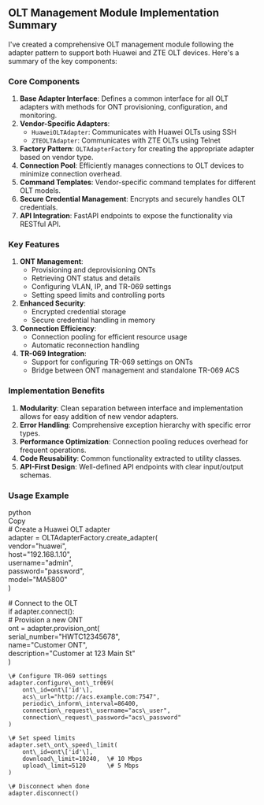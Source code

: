 ## **OLT Management Module Implementation Summary**

I've created a comprehensive OLT management module following the adapter pattern to support both Huawei and ZTE OLT devices. Here's a summary of the key components:

### **Core Components**

1. **Base Adapter Interface**: Defines a common interface for all OLT adapters with methods for ONT provisioning, configuration, and monitoring.  
2. **Vendor-Specific Adapters**:  
   * `HuaweiOLTAdapter`: Communicates with Huawei OLTs using SSH  
   * `ZTEOLTAdapter`: Communicates with ZTE OLTs using Telnet  
3. **Factory Pattern**: `OLTAdapterFactory` for creating the appropriate adapter based on vendor type.  
4. **Connection Pool**: Efficiently manages connections to OLT devices to minimize connection overhead.  
5. **Command Templates**: Vendor-specific command templates for different OLT models.  
6. **Secure Credential Management**: Encrypts and securely handles OLT credentials.  
7. **API Integration**: FastAPI endpoints to expose the functionality via RESTful API.

### **Key Features**

1. **ONT Management**:  
   * Provisioning and deprovisioning ONTs  
   * Retrieving ONT status and details  
   * Configuring VLAN, IP, and TR-069 settings  
   * Setting speed limits and controlling ports  
2. **Enhanced Security**:  
   * Encrypted credential storage  
   * Secure credential handling in memory  
3. **Connection Efficiency**:  
   * Connection pooling for efficient resource usage  
   * Automatic reconnection handling  
4. **TR-069 Integration**:  
   * Support for configuring TR-069 settings on ONTs  
   * Bridge between ONT management and standalone TR-069 ACS

### **Implementation Benefits**

1. **Modularity**: Clean separation between interface and implementation allows for easy addition of new vendor adapters.  
2. **Error Handling**: Comprehensive exception hierarchy with specific error types.  
3. **Performance Optimization**: Connection pooling reduces overhead for frequent operations.  
4. **Code Reusability**: Common functionality extracted to utility classes.  
5. **API-First Design**: Well-defined API endpoints with clear input/output schemas.

### **Usage Example**

python  
Copy  
\# Create a Huawei OLT adapter  
adapter \= OLTAdapterFactory.create\_adapter(  
    vendor="huawei",  
    host="192.168.1.10",  
    username="admin",  
    password="password",  
    model="MA5800"  
)

\# Connect to the OLT  
if adapter.connect():  
    \# Provision a new ONT  
    ont \= adapter.provision\_ont(  
        serial\_number="HWTC12345678",  
        name="Customer ONT",  
        description="Customer at 123 Main St"  
    )  
      
    \# Configure TR-069 settings  
    adapter.configure\_ont\_tr069(  
        ont\_id=ont\['id'\],  
        acs\_url="http://acs.example.com:7547",  
        periodic\_inform\_interval=86400,  
        connection\_request\_username="acs\_user",  
        connection\_request\_password="acs\_password"  
    )  
      
    \# Set speed limits  
    adapter.set\_ont\_speed\_limit(  
        ont\_id=ont\['id'\],  
        download\_limit=10240,  \# 10 Mbps  
        upload\_limit=5120      \# 5 Mbps  
    )  
      
    \# Disconnect when done  
    adapter.disconnect()  
